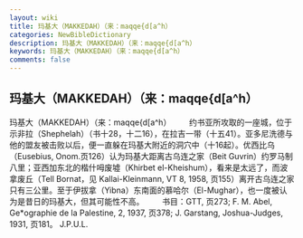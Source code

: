 ```yaml
---
layout: wiki
title: 玛基大（MAKKEDAH）（来：maqqe{d[a^h）
categories: NewBibleDictionary
description: 玛基大（MAKKEDAH）（来：maqqe{d[a^h）
keywords: 玛基大（MAKKEDAH）（来：maqqe{d[a^h）
comments: false
---
```


## 玛基大（MAKKEDAH）（来：maqqe{d[a^h）



玛基大（MAKKEDAH）（来：maqqe{d[a^h）
　　约书亚所攻取的一座城，位于示非拉（Shephelah）（书十28，十二16），在拉吉一带（十五41）。亚多尼洗德与他的盟友被击败以后，便一直躲在玛基大附近的洞穴中（十16起）。优西比乌（Eusebius, Onom.页126）认为玛基大距离古乌连之家（Beit Guvrin）约罗马制八里；亚西加东北的楷什呣废墟（Khirbet el-Kheishum），看来是太远了，而波拿废丘（Tell Bornat，见 Kallai-Kleinmann, VT 8, 1958, 页155）离开古乌连之家只有三公里。至于伊拔拿（Yibna）东南面的慕哈尔（El-Mughar），也一度被认为是昔日的玛基大，但其可能性不高。
　　书目：GTT,
页273; F. M. Abel, Ge*ographie de la Palestine, 2, 1937, 页378; J. Garstang, Joshua-Judges, 1931, 页181。
J.P.U.L.




